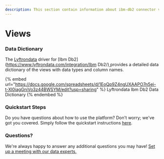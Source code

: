 ```yaml
---
description: This section contain information about ibm-db2 connector views information
---
```


# Views

### Data Dictionary

The [Lyftrondata](https://www.lyftrondata.com/) driver for [Ibm Db2](https://www.lyftrondata.com/integration/Ibm Db2/)[ ](https://www.lyftrondata.com/integration/ibm-db2/)provides a detailed data dictionary of the views with data types and column names.

{% embed url="https://docs.google.com/spreadsheets/d/1EoQp9Z4ngUXAAPO7n5ei-t-Xl0iagGniVo3z44BWSYM/edit?usp=sharing" %}
Lyftrondata Ibm Db2 Data Dictionary
{% endembed %}

### Quickstart Steps

Do you have questions about how to use the platform? Don't worry; we've got you covered. Simply follow the quickstart instructions [here](../../../../quickstart-steps.md).

### Questions? <a href="#questions" id="questions"></a>

We're always happy to answer any additional questions you may have! [Set up a meeting with our data experts.](https://www.lyftrondata.com/book-a-meeting/)


